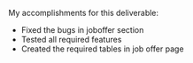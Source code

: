 My accomplishments for this deliverable:
 * Fixed the bugs in joboffer section
 * Tested all required features
 * Created the required tables in job offer page
